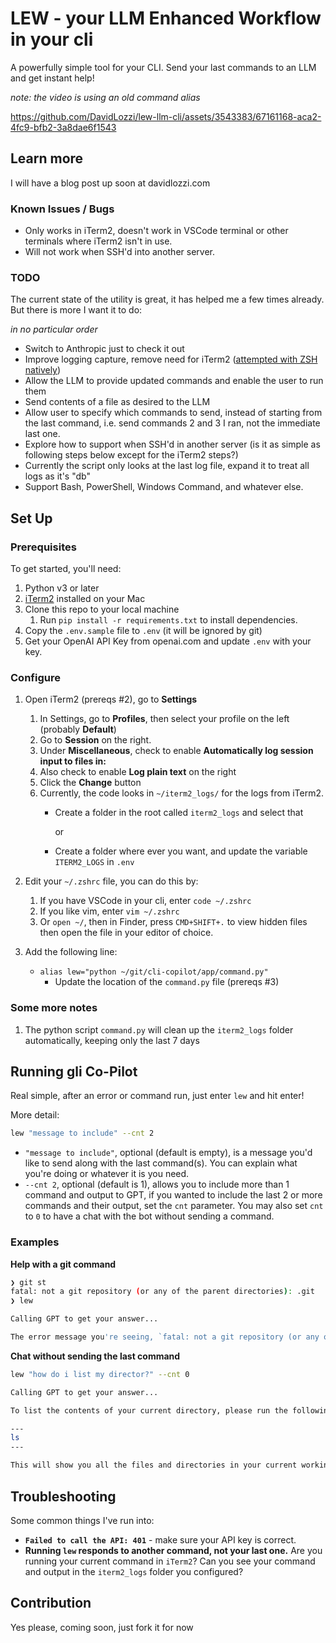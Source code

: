 # LEW - your LLM Enhanced Workflow in your cli

A powerfully simple tool for your CLI. Send your last commands to an LLM and get instant help!

_note: the video is using an old command alias_

https://github.com/DavidLozzi/lew-llm-cli/assets/3543383/67161168-aca2-4fc9-bfb2-3a8dae6f1543

## Learn more

I will have a blog post up soon at davidlozzi.com

### Known Issues / Bugs

* Only works in iTerm2, doesn't work in VSCode terminal or other terminals where iTerm2 isn't in use.
* Will not work when SSH'd into another server.

### TODO

The current state of the utility is great, it has helped me a few times already. But there is more I want it to do:

_in no particular order_

* Switch to Anthropic just to check it out
* Improve logging capture, remove need for iTerm2 ([attempted with ZSH natively](/zsh%20logging.md))
* Allow the LLM to provide updated commands and enable the user to run them
* Send contents of a file as desired to the LLM
* Allow user to specify which commands to send, instead of starting from the last command, i.e. send commands 2 and 3 I ran, not the immediate last one.
* Explore how to support when SSH'd in another server (is it as simple as following steps below except for the iTerm2 steps?)
* Currently the script only looks at the last log file, expand it to treat all logs as it's "db"
* Support Bash, PowerShell, Windows Command, and whatever else.

## Set Up

### Prerequisites

To get started, you'll need:

1. Python v3 or later
1. [iTerm2](https://iterm2.com/) installed on your Mac
1. Clone this repo to your local machine
    1. Run `pip install -r requirements.txt` to install dependencies.
1. Copy the `.env.sample` file to `.env` (it will be ignored by git)
1. Get your OpenAI API Key from openai.com and update `.env` with your key.

### Configure

1. Open iTerm2 (prereqs #2), go to __Settings__
    1. In Settings, go to __Profiles__, then select your profile on the left (probably __Default__)
    1. Go to __Session__ on the right.
    1. Under __Miscellaneous__, check to enable __Automatically log session input to files in:__
    1. Also check to enable __Log plain text__ on the right
    1. Click the __Change__ button
    1. Currently, the code looks in `~/iterm2_logs/` for the logs from iTerm2.
        * Create a folder in the root called `iterm2_logs` and select that

            or

        * Create a folder where ever you want, and update the variable `ITERM2_LOGS` in `.env`
1. Edit your `~/.zshrc` file, you can do this by:
    1. If you have VSCode in your cli, enter `code ~/.zshrc`
    1. If you like vim, enter `vim ~/.zshrc`
    1. Or `open ~/`, then in Finder, press `CMD+SHIFT+.` to view hidden files then open the file in your editor of choice.
1. Add the following line:

    * `alias lew="python ~/git/cli-copilot/app/command.py"`
        * Update the location of the `command.py` file (prereqs #3)

### Some more notes

1. The python script `command.py` will clean up the `iterm2_logs` folder automatically, keeping only the last 7 days

## Running gli Co-Pilot

Real simple, after an error or command run, just enter `lew` and hit enter!

More detail:

```bash
lew "message to include" --cnt 2
```

* `"message to include"`, optional (default is empty), is a message you'd like to send along with the last command(s). You can explain what you're doing or whatever it is you need.
* `--cnt 2`, optional (default is 1), allows you to include more than 1 command and output to GPT, if you wanted to include the last 2 or more commands and their output, set the `cnt` parameter. You may also set `cnt` to `0` to have a chat with the bot without sending a command.

### Examples

__Help with a git command__

```bash
❯ git st
fatal: not a git repository (or any of the parent directories): .git
❯ lew

Calling GPT to get your answer...

The error message you're seeing, `fatal: not a git repository (or any of the parent directories): .git`, indicates that....
```

__Chat without sending the last command__

```bash
lew "how do i list my director?" --cnt 0

Calling GPT to get your answer...

To list the contents of your current directory, please run the following command:

---
ls
---

This will show you all the files and directories in your current working directory.%

```

## Troubleshooting

Some common things I've run into:

* __`Failed to call the API: 401`__ - make sure your API key is correct.
* __Running `lew` responds to another command, not your last one.__ Are you running your current command in `iTerm2`? Can you see your command and output in the `iterm2_logs` folder you configured?

## Contribution

Yes please, coming soon, just fork it for now
